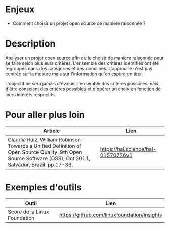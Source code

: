 # Enjeux

- Comment choisir un projet open source de manière raisonnée ? 

# Description

Analyser un projet open source afin de le choisir de manière raisonnée peut se faire
selon plusieurs critères. 
L'ensemble des critères identifiés ont été regroupés dans des catégories et des domaines.
L'approche n'est pas centrée sur la mesure mais sur l'information qu'on espère en tirer.

L'objectif ne sera jamais d'évaluer l'ensemble des critères possibles mais d'être conscient
des critères possibles et d'opérer un choix en fonction de leurs intérêts respectifs. 

# Pour aller plus loin

| Article                                                                                                                                                    | Lien                               |
|------------------------------------------------------------------------------------------------------------------------------------------------------------|------------------------------------|
| Claudia Ruiz, William Robinson. Towards a Unified Definition of Open Source Quality. 9th Open Source Software (OSS), Oct 2011, Salvador, Brazil. pp.17-33, | https://hal.science/hal-01570776v1 |

# Exemples d'outils

| Outil                        | Lien                                        |
|------------------------------|---------------------------------------------|
| Score de la Linux Foundation | https://github.com/linuxfoundation/insights |
